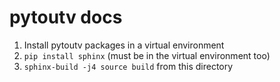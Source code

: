 pytoutv docs
============

  1. Install pytoutv packages in a virtual environment
  2. `pip install sphinx` (must be in the virtual environment too)
  3. `sphinx-build -j4 source build` from this directory
